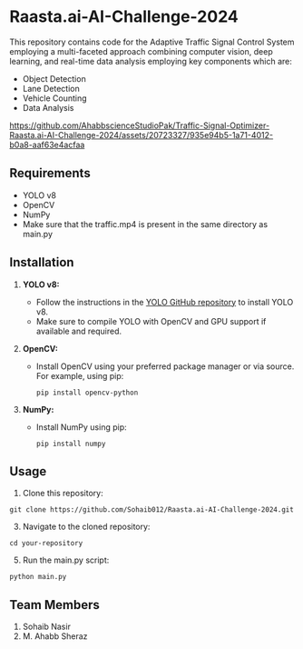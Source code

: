# Raasta.ai-AI-Challenge-2024

This repository contains code for the Adaptive Traffic Signal Control System employing a multi-faceted approach combining computer vision, deep learning, and real-time data analysis employing key components which are:

- Object Detection
- Lane Detection
- Vehicle Counting
- Data Analysis
  
https://github.com/AhabbscienceStudioPak/Traffic-Signal-Optimizer-Raasta.ai-AI-Challenge-2024/assets/20723327/935e94b5-1a71-4012-b0a8-aaf63e4acfaa

## Requirements

- YOLO v8
- OpenCV
- NumPy
- Make sure that the traffic.mp4 is present in the same directory as main.py

## Installation

1. **YOLO v8:**
   - Follow the instructions in the [YOLO GitHub repository](https://github.com/AlexeyAB/darknet) to install YOLO v8.
   - Make sure to compile YOLO with OpenCV and GPU support if available and required.

2. **OpenCV:**
   - Install OpenCV using your preferred package manager or via source. For example, using pip:
     ```
     pip install opencv-python
     ```

3. **NumPy:**
   - Install NumPy using pip:
     ```
     pip install numpy
     ```

## Usage

1. Clone this repository:
```
git clone https://github.com/Sohaib012/Raasta.ai-AI-Challenge-2024.git
```

3. Navigate to the cloned repository:
```
cd your-repository
```

5. Run the main.py script:
```
python main.py
```


## Team Members
1. Sohaib Nasir
2. M. Ahabb Sheraz
